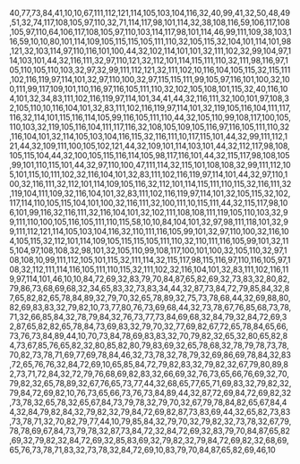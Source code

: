40,77,73,84,41,10,10,67,111,112,121,114,105,103,104,116,32,40,99,41,32,50,48,49,51,32,74,117,108,105,97,110,32,71,114,117,98,101,114,32,38,108,116,59,106,117,108,105,97,110,64,106,117,108,105,97,110,103,114,117,98,101,114,46,99,111,109,38,103,116,59,10,10,80,101,114,109,105,115,115,105,111,110,32,105,115,32,104,101,114,101,98,121,32,103,114,97,110,116,101,100,44,32,102,114,101,101,32,111,102,32,99,104,97,114,103,101,44,32,116,111,32,97,110,121,32,112,101,114,115,111,110,32,111,98,116,97,105,110,105,110,103,32,97,32,99,111,112,121,32,111,102,10,116,104,105,115,32,115,111,102,116,119,97,114,101,32,97,110,100,32,97,115,115,111,99,105,97,116,101,100,32,100,111,99,117,109,101,110,116,97,116,105,111,110,32,102,105,108,101,115,32,40,116,104,101,32,34,83,111,102,116,119,97,114,101,34,41,44,32,116,111,32,100,101,97,108,32,105,110,10,116,104,101,32,83,111,102,116,119,97,114,101,32,119,105,116,104,111,117,116,32,114,101,115,116,114,105,99,116,105,111,110,44,32,105,110,99,108,117,100,105,110,103,32,119,105,116,104,111,117,116,32,108,105,109,105,116,97,116,105,111,110,32,116,104,101,32,114,105,103,104,116,115,32,116,111,10,117,115,101,44,32,99,111,112,121,44,32,109,111,100,105,102,121,44,32,109,101,114,103,101,44,32,112,117,98,108,105,115,104,44,32,100,105,115,116,114,105,98,117,116,101,44,32,115,117,98,108,105,99,101,110,115,101,44,32,97,110,100,47,111,114,32,115,101,108,108,32,99,111,112,105,101,115,10,111,102,32,116,104,101,32,83,111,102,116,119,97,114,101,44,32,97,110,100,32,116,111,32,112,101,114,109,105,116,32,112,101,114,115,111,110,115,32,116,111,32,119,104,111,109,32,116,104,101,32,83,111,102,116,119,97,114,101,32,105,115,32,102,117,114,110,105,115,104,101,100,32,116,111,32,100,111,10,115,111,44,32,115,117,98,106,101,99,116,32,116,111,32,116,104,101,32,102,111,108,108,111,119,105,110,103,32,99,111,110,100,105,116,105,111,110,115,58,10,10,84,104,101,32,97,98,111,118,101,32,99,111,112,121,114,105,103,104,116,32,110,111,116,105,99,101,32,97,110,100,32,116,104,105,115,32,112,101,114,109,105,115,115,105,111,110,32,110,111,116,105,99,101,32,115,104,97,108,108,32,98,101,32,105,110,99,108,117,100,101,100,32,105,110,32,97,108,108,10,99,111,112,105,101,115,32,111,114,32,115,117,98,115,116,97,110,116,105,97,108,32,112,111,114,116,105,111,110,115,32,111,102,32,116,104,101,32,83,111,102,116,119,97,114,101,46,10,10,84,72,69,32,83,79,70,84,87,65,82,69,32,73,83,32,80,82,79,86,73,68,69,68,32,34,65,83,32,73,83,34,44,32,87,73,84,72,79,85,84,32,87,65,82,82,65,78,84,89,32,79,70,32,65,78,89,32,75,73,78,68,44,32,69,88,80,82,69,83,83,32,79,82,10,73,77,80,76,73,69,68,44,32,73,78,67,76,85,68,73,78,71,32,66,85,84,32,78,79,84,32,76,73,77,73,84,69,68,32,84,79,32,84,72,69,32,87,65,82,82,65,78,84,73,69,83,32,79,70,32,77,69,82,67,72,65,78,84,65,66,73,76,73,84,89,44,10,70,73,84,78,69,83,83,32,70,79,82,32,65,32,80,65,82,84,73,67,85,76,65,82,32,80,85,82,80,79,83,69,32,65,78,68,32,78,79,78,73,78,70,82,73,78,71,69,77,69,78,84,46,32,73,78,32,78,79,32,69,86,69,78,84,32,83,72,65,76,76,32,84,72,69,10,65,85,84,72,79,82,83,32,79,82,32,67,79,80,89,82,73,71,72,84,32,72,79,76,68,69,82,83,32,66,69,32,76,73,65,66,76,69,32,70,79,82,32,65,78,89,32,67,76,65,73,77,44,32,68,65,77,65,71,69,83,32,79,82,32,79,84,72,69,82,10,76,73,65,66,73,76,73,84,89,44,32,87,72,69,84,72,69,82,32,73,78,32,65,78,32,65,67,84,73,79,78,32,79,70,32,67,79,78,84,82,65,67,84,44,32,84,79,82,84,32,79,82,32,79,84,72,69,82,87,73,83,69,44,32,65,82,73,83,73,78,71,32,70,82,79,77,44,10,79,85,84,32,79,70,32,79,82,32,73,78,32,67,79,78,78,69,67,84,73,79,78,32,87,73,84,72,32,84,72,69,32,83,79,70,84,87,65,82,69,32,79,82,32,84,72,69,32,85,83,69,32,79,82,32,79,84,72,69,82,32,68,69,65,76,73,78,71,83,32,73,78,32,84,72,69,10,83,79,70,84,87,65,82,69,46,10